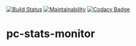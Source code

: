 [![Build Status](https://travis-ci.org/Lorenzo1906/pc-stats-monitor.svg?branch=master)](https://travis-ci.org/Lorenzo1906/pc-stats-monitor)
[![Maintainability](https://api.codeclimate.com/v1/badges/e002f771a1e3ab02bdf1/maintainability)](https://codeclimate.com/github/Lorenzo1906/pc-stats-monitor/maintainability)
[![Codacy Badge](https://api.codacy.com/project/badge/Grade/bbcc49a2681041a59ec489caa31a2a62)](https://www.codacy.com/app/Lorenzo1906/pc-stats-monitor?utm_source=github.com&amp;utm_medium=referral&amp;utm_content=Lorenzo1906/pc-stats-monitor&amp;utm_campaign=Badge_Grade)

# pc-stats-monitor
